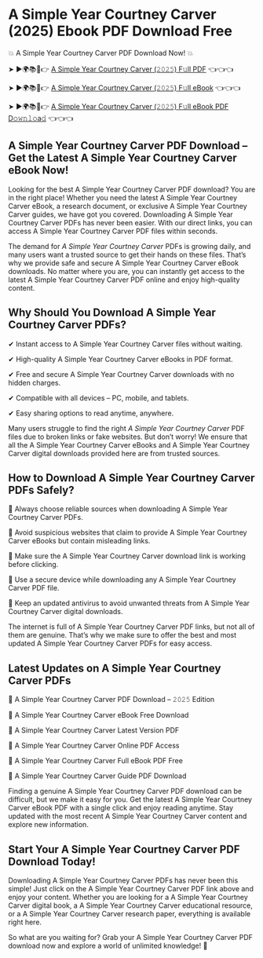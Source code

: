 # A Simple Year Courtney Carver (2025) Ebook PDF Download Free

💥 A Simple Year Courtney Carver PDF Download Now! 💥

➤ ►🌍📚📱👉 [A Simple Year Courtney Carver (𝟸𝟶𝟸𝟻) F𝚞ll PDF](https://getpdf.xyz/a-simple-year-courtney-carver) 👈👈👈


➤ ►🌍📚📱👉 [A Simple Year Courtney Carver (𝟸𝟶𝟸𝟻) F𝚞ll eBook](https://getpdf.xyz/a-simple-year-courtney-carver) 👈👈👈


➤ ►🌍📚📱👉 [A Simple Year Courtney Carver (𝟸𝟶𝟸𝟻) F𝚞ll eBook PDF D𝚘𝚠𝚗𝚕𝚘a𝚍](https://getpdf.xyz/a-simple-year-courtney-carver) 👈👈👈


## A Simple Year Courtney Carver PDF Download – Get the Latest A Simple Year Courtney Carver eBook Now!

Looking for the best A Simple Year Courtney Carver PDF download? You are in the right place! Whether you need the latest A Simple Year Courtney Carver eBook, a research document, or exclusive A Simple Year Courtney Carver guides, we have got you covered. Downloading A Simple Year Courtney Carver PDFs has never been easier. With our direct links, you can access A Simple Year Courtney Carver PDF files within seconds.

The demand for *A Simple Year Courtney Carver* PDFs is growing daily, and many users want a trusted source to get their hands on these files. That’s why we provide safe and secure A Simple Year Courtney Carver eBook downloads. No matter where you are, you can instantly get access to the latest A Simple Year Courtney Carver PDF online and enjoy high-quality content.

## Why Should You Download A Simple Year Courtney Carver PDFs?

✔ Instant access to A Simple Year Courtney Carver files without waiting.

✔ High-quality A Simple Year Courtney Carver eBooks in PDF format.

✔ Free and secure A Simple Year Courtney Carver downloads with no hidden charges.

✔ Compatible with all devices – PC, mobile, and tablets.

✔ Easy sharing options to read anytime, anywhere.

Many users struggle to find the right *A Simple Year Courtney Carver* PDF files due to broken links or fake websites. But don’t worry! We ensure that all the A Simple Year Courtney Carver eBooks and A Simple Year Courtney Carver digital downloads provided here are from trusted sources.

## How to Download A Simple Year Courtney Carver PDFs Safely?

📌 Always choose reliable sources when downloading A Simple Year Courtney Carver PDFs.

📌 Avoid suspicious websites that claim to provide A Simple Year Courtney Carver eBooks but contain misleading links.

📌 Make sure the A Simple Year Courtney Carver download link is working before clicking.

📌 Use a secure device while downloading any A Simple Year Courtney Carver PDF file.

📌 Keep an updated antivirus to avoid unwanted threats from A Simple Year Courtney Carver digital downloads.

The internet is full of A Simple Year Courtney Carver PDF links, but not all of them are genuine. That’s why we make sure to offer the best and most updated A Simple Year Courtney Carver PDFs for easy access.

## Latest Updates on A Simple Year Courtney Carver PDFs

🔹 A Simple Year Courtney Carver PDF Download – 𝟸𝟶𝟸𝟻 Edition

🔹 A Simple Year Courtney Carver eBook Free Download

🔹 A Simple Year Courtney Carver Latest Version PDF

🔹 A Simple Year Courtney Carver Online PDF Access

🔹 A Simple Year Courtney Carver Full eBook PDF Free

🔹 A Simple Year Courtney Carver Guide PDF Download

Finding a genuine A Simple Year Courtney Carver PDF download can be difficult, but we make it easy for you. Get the latest A Simple Year Courtney Carver eBook PDF with a single click and enjoy reading anytime. Stay updated with the most recent A Simple Year Courtney Carver content and explore new information.

## Start Your A Simple Year Courtney Carver PDF Download Today!

Downloading A Simple Year Courtney Carver PDFs has never been this simple! Just click on the A Simple Year Courtney Carver PDF link above and enjoy your content. Whether you are looking for a A Simple Year Courtney Carver digital book, a A Simple Year Courtney Carver educational resource, or a A Simple Year Courtney Carver research paper, everything is available right here.

So what are you waiting for? Grab your A Simple Year Courtney Carver PDF download now and explore a world of unlimited knowledge! 🚀